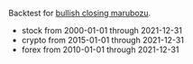 Backtest for [bullish closing marubozu](https://analyzingalpha.com/bullish-closing-marubozu-candlestick-pattern).

 - stock from 2000-01-01 through 2021-12-31
 - crypto from 2015-01-01 through 2021-12-31
 - forex from 2010-01-01 through 2021-12-31